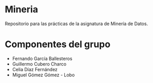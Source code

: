 # Mineria
Repositorio para las prácticas de la asignatura de Minería de Datos.

# Componentes del grupo
- Fernando García Ballesteros
- Guillermo Cubero Charco
- Celia Díaz Fernández
- Miguel Gómez Gómez - Lobo
